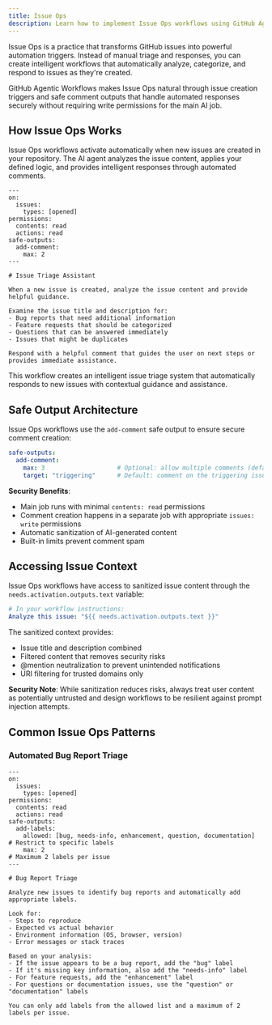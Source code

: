 ```yaml
---
title: Issue Ops
description: Learn how to implement Issue Ops workflows using GitHub Agentic Workflows with issue created triggers and automated comment responses for streamlined issue management.
---
```


Issue Ops is a practice that transforms GitHub issues into powerful automation triggers. Instead of manual triage and responses, you can create intelligent workflows that automatically analyze, categorize, and respond to issues as they're created.

GitHub Agentic Workflows makes Issue Ops natural through issue creation triggers and safe comment outputs that handle automated responses securely without requiring write permissions for the main AI job.

## How Issue Ops Works

Issue Ops workflows activate automatically when new issues are created in your repository. The AI agent analyzes the issue content, applies your defined logic, and provides intelligent responses through automated comments.

```aw wrap
---
on:
  issues:
    types: [opened]
permissions:
  contents: read
  actions: read
safe-outputs:
  add-comment:
    max: 2
---

# Issue Triage Assistant

When a new issue is created, analyze the issue content and provide helpful guidance.

Examine the issue title and description for:
- Bug reports that need additional information
- Feature requests that should be categorized
- Questions that can be answered immediately
- Issues that might be duplicates

Respond with a helpful comment that guides the user on next steps or provides immediate assistance.
```

This workflow creates an intelligent issue triage system that automatically responds to new issues with contextual guidance and assistance.

## Safe Output Architecture

Issue Ops workflows use the `add-comment` safe output to ensure secure comment creation:

```yaml
safe-outputs:
  add-comment:
    max: 3                    # Optional: allow multiple comments (default: 1)
    target: "triggering"      # Default: comment on the triggering issue/PR
```

**Security Benefits**:
- Main job runs with minimal `contents: read` permissions
- Comment creation happens in a separate job with appropriate `issues: write` permissions  
- Automatic sanitization of AI-generated content
- Built-in limits prevent comment spam

## Accessing Issue Context

Issue Ops workflows have access to sanitized issue content through the `needs.activation.outputs.text` variable:

```yaml
# In your workflow instructions:
Analyze this issue: "${{ needs.activation.outputs.text }}"
```

The sanitized context provides:
- Issue title and description combined
- Filtered content that removes security risks
- @mention neutralization to prevent unintended notifications
- URI filtering for trusted domains only

**Security Note**: While sanitization reduces risks, always treat user content as potentially untrusted and design workflows to be resilient against prompt injection attempts.

## Common Issue Ops Patterns

### Automated Bug Report Triage

```aw wrap
---
on:
  issues:
    types: [opened]
permissions:
  contents: read
  actions: read
safe-outputs:
  add-labels:
    allowed: [bug, needs-info, enhancement, question, documentation]  # Restrict to specific labels
    max: 2                                                            # Maximum 2 labels per issue
---

# Bug Report Triage

Analyze new issues to identify bug reports and automatically add appropriate labels.

Look for:
- Steps to reproduce
- Expected vs actual behavior  
- Environment information (OS, browser, version)
- Error messages or stack traces

Based on your analysis:
- If the issue appears to be a bug report, add the "bug" label
- If it's missing key information, also add the "needs-info" label
- For feature requests, add the "enhancement" label
- For questions or documentation issues, use the "question" or "documentation" labels

You can only add labels from the allowed list and a maximum of 2 labels per issue.
```

